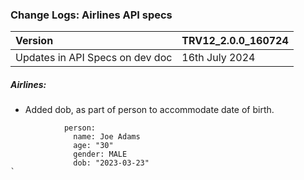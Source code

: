 ### Change Logs:  Airlines API specs

| Version                         | TRV12_2.0.0_160724 |
| :------------------------------ | :----------------- |
| Updates in API Specs on dev doc | 16th July 2024      |

##### Airlines:

- Added dob, as part of person to accommodate date of birth.
```
            person:
              name: Joe Adams
              age: "30"
              gender: MALE
              dob: "2023-03-23"
`

```

#####